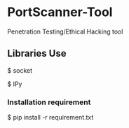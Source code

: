 # PortScanner-Tool
Penetration Testing/Ethical Hacking tool

## Libraries Use
$ socket

$ IPy

### Installation requirement
$ pip install -r requirement.txt

